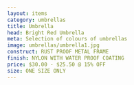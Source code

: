 ```yaml
---
layout: items
category: umbrellas
title: Umbrella
head: Bright Red Umbrella
meta: Selection of colours of umbrellas
image: umbrellas/umbrella1.jpg
construct: RUST PROOF METAL FRAME
finish: NYLON WITH WATER PROOF COATING
price: $30.00 - $25.50 @ 15% OFF 
size: ONE SIZE ONLY
---
```


<!--
BRIGHT RED UMBRELLA

$30.00 - $25.50 @ 15% OFF

COLOUR: RED

## DETAILS 

- ONE SIZE ONLY
- RUST PROOF METAL FRAME
- NYLON WITH WATER PROOF COATING-->
